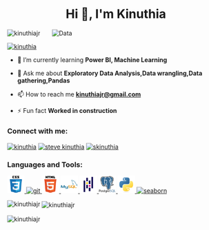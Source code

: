 <h1 align="center">Hi 👋, I'm Kinuthia</h1>


<img align='right' alt='Data' width ='400' src="https://media.giphy.com/media/JWuBH9rCO2uZuHBFpm/giphy.gif" >
<p align="left"> <img src="https://komarev.com/ghpvc/?username=kinuthiajr&label=Profile%20views&color=0e75b6&style=flat" alt="kinuthiajr" /> </p>

<p align="left"> <a href="https://twitter.com/heykinuthia" target="blank"><img src="https://img.shields.io/twitter/follow/kinuthia?logo=twitter&style=for-the-badge" alt="kinuthia" /></a> </p>

- 🌱 I’m currently learning **Power BI, Machine Learning**

- 💬 Ask me about **Exploratory Data Analysis,Data wrangling,Data gathering,Pandas**

- 📫 How to reach me **kinuthiajr@gmail.com**

- ⚡ Fun fact **Worked in construction**

<h3 align="left">Connect with me:</h3>
<p align="left">
<a href="https://twitter.com/heykinuthia" target="blank"><img align="center" src="https://raw.githubusercontent.com/rahuldkjain/github-profile-readme-generator/master/src/images/icons/Social/twitter.svg" alt="kinuthia" height="30" width="40" /></a>
<a href="https://linkedin.com/in/steve kinuthia" target="blank"><img align="center" src="https://raw.githubusercontent.com/rahuldkjain/github-profile-readme-generator/master/src/images/icons/Social/linked-in-alt.svg" alt="steve kinuthia" height="30" width="40" /></a>
<a href="https://kaggle.com/skinuthia" target="blank"><img align="center" src="https://raw.githubusercontent.com/rahuldkjain/github-profile-readme-generator/master/src/images/icons/Social/kaggle.svg" alt="skinuthia" height="30" width="40" /></a>
</p>

<h3 align="left">Languages and Tools:</h3>
<p align="left"> <a href="https://www.w3schools.com/css/" target="_blank" rel="noreferrer"> <img src="https://raw.githubusercontent.com/devicons/devicon/master/icons/css3/css3-original-wordmark.svg" alt="css3" width="40" height="40"/> </a> <a href="https://git-scm.com/" target="_blank" rel="noreferrer"> <img src="https://www.vectorlogo.zone/logos/git-scm/git-scm-icon.svg" alt="git" width="40" height="40"/> </a> <a href="https://www.w3.org/html/" target="_blank" rel="noreferrer"> <img src="https://raw.githubusercontent.com/devicons/devicon/master/icons/html5/html5-original-wordmark.svg" alt="html5" width="40" height="40"/> </a> <a href="https://www.mysql.com/" target="_blank" rel="noreferrer"> <img src="https://raw.githubusercontent.com/devicons/devicon/master/icons/mysql/mysql-original-wordmark.svg" alt="mysql" width="40" height="40"/> </a> <a href="https://pandas.pydata.org/" target="_blank" rel="noreferrer"> <img src="https://raw.githubusercontent.com/devicons/devicon/2ae2a900d2f041da66e950e4d48052658d850630/icons/pandas/pandas-original.svg" alt="pandas" width="40" height="40"/> </a> <a href="https://www.postgresql.org" target="_blank" rel="noreferrer"> <img src="https://raw.githubusercontent.com/devicons/devicon/master/icons/postgresql/postgresql-original-wordmark.svg" alt="postgresql" width="40" height="40"/> </a> <a href="https://www.python.org" target="_blank" rel="noreferrer"> <img src="https://raw.githubusercontent.com/devicons/devicon/master/icons/python/python-original.svg" alt="python" width="40" height="40"/> </a> <a href="https://seaborn.pydata.org/" target="_blank" rel="noreferrer"> <img src="https://seaborn.pydata.org/_images/logo-mark-lightbg.svg" alt="seaborn" width="40" height="40"/> </a> </p>

<p><img align="left" src="https://github-readme-stats.vercel.app/api/top-langs?username=kinuthiajr&show_icons=true&locale=en&layout=compact" alt="kinuthiajr" /></p>

<p>&nbsp;<img align="center" src="https://github-readme-stats.vercel.app/api?username=kinuthiajr&show_icons=true&locale=en" alt="kinuthiajr" /></p>

<p><img align="center" src="https://github-readme-streak-stats.herokuapp.com/?user=kinuthiajr&" alt="kinuthiajr" /></p>
